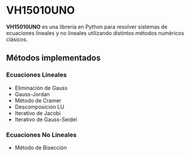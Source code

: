 # VH15010UNO

**VH15010UNO** es una librería en Python para resolver sistemas de ecuaciones lineales y no lineales utilizando distintos métodos numéricos clásicos.

## Métodos implementados

### Ecuaciones Lineales
- Eliminación de Gauss
- Gauss-Jordan
- Método de Cramer
- Descomposición LU
- Iterativo de Jacobi
- Iterativo de Gauss-Seidel

### Ecuaciones No Lineales
- Método de Bisección


